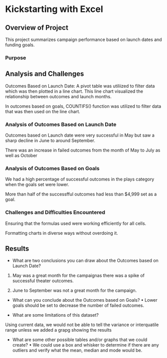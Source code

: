 # Kickstarting with Excel

## Overview of Project

This project summarizes campaign performance based on launch dates and funding goals.  

### Purpose

## Analysis and Challenges

Outcomes Based on Launch Date: A pivot table was utiliized to filter data which was then plotted in a line chart. 
This line chart visualized the relationship between outcomes and launch months. 

In outcomes based on goals, COUNTIFS() function was utilized to filter data that was then used on the line chart. 


### Analysis of Outcomes Based on Launch Date

Outcomes based on Launch date were very successful in May but saw a sharp decline in June to around September.

There was an increase in failed outcomes from the month of May to July as well as October 

### Analysis of Outcomes Based on Goals

We had a high percentage of successful outcomes in the plays category when the goals set were lower. 

More than half of the successfful outcomes had less than $4,999 set as a goal.

### Challenges and Difficulties Encountered

Ensuring that the formulas used were working efficiently for all cells.

Formatting charts in diverse ways without overdoing it.

## Results

- What are two conclusions you can draw about the Outcomes based on Launch Date?

1.	May was a great month for the campaignas there was a spike of successful theater outcomes.
 
2.	June to September was not a great month for the campaign. 

- What can you conclude about the Outcomes based on Goals?
•	Lower goals should be set to decrease the number of failed outcomes. 

- What are some limitations of this dataset?

Using current data, we would not be able to tell the variance or interquatile range unless we added a grapg showing the results

- What are some other possible tables and/or graphs that we could create?
•	We could use a box and whisker to determine if there are any outliers and verify what the mean, median and mode would be.
